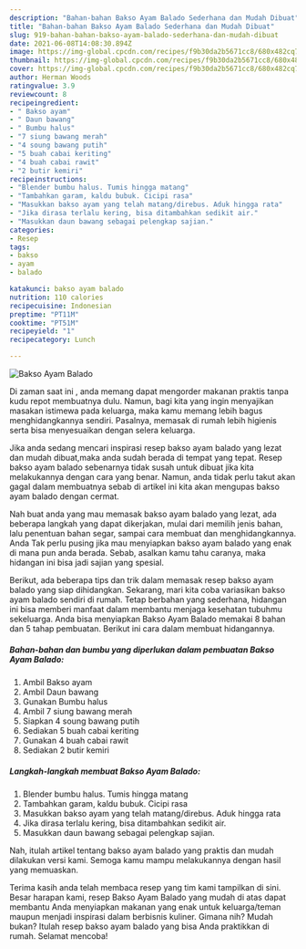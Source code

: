 ```yaml
---
description: "Bahan-bahan Bakso Ayam Balado Sederhana dan Mudah Dibuat"
title: "Bahan-bahan Bakso Ayam Balado Sederhana dan Mudah Dibuat"
slug: 919-bahan-bahan-bakso-ayam-balado-sederhana-dan-mudah-dibuat
date: 2021-06-08T14:08:30.894Z
image: https://img-global.cpcdn.com/recipes/f9b30da2b5671cc8/680x482cq70/bakso-ayam-balado-foto-resep-utama.jpg
thumbnail: https://img-global.cpcdn.com/recipes/f9b30da2b5671cc8/680x482cq70/bakso-ayam-balado-foto-resep-utama.jpg
cover: https://img-global.cpcdn.com/recipes/f9b30da2b5671cc8/680x482cq70/bakso-ayam-balado-foto-resep-utama.jpg
author: Herman Woods
ratingvalue: 3.9
reviewcount: 8
recipeingredient:
- " Bakso ayam"
- " Daun bawang"
- " Bumbu halus"
- "7 siung bawang merah"
- "4 soung bawang putih"
- "5 buah cabai keriting"
- "4 buah cabai rawit"
- "2 butir kemiri"
recipeinstructions:
- "Blender bumbu halus. Tumis hingga matang"
- "Tambahkan garam, kaldu bubuk. Cicipi rasa"
- "Masukkan bakso ayam yang telah matang/direbus. Aduk hingga rata"
- "Jika dirasa terlalu kering, bisa ditambahkan sedikit air."
- "Masukkan daun bawang sebagai pelengkap sajian."
categories:
- Resep
tags:
- bakso
- ayam
- balado

katakunci: bakso ayam balado 
nutrition: 110 calories
recipecuisine: Indonesian
preptime: "PT11M"
cooktime: "PT51M"
recipeyield: "1"
recipecategory: Lunch

---
```



![Bakso Ayam Balado](https://img-global.cpcdn.com/recipes/f9b30da2b5671cc8/680x482cq70/bakso-ayam-balado-foto-resep-utama.jpg)

Di zaman  saat ini , anda memang dapat mengorder makanan praktis tanpa kudu repot membuatnya dulu. Namun, bagi kita yang ingin menyajikan masakan istimewa pada keluarga, maka kamu memang lebih bagus menghidangkannya sendiri. Pasalnya, memasak di rumah lebih higienis serta bisa menyesuaikan dengan selera keluarga.

Jika anda sedang mencari inspirasi resep bakso ayam balado yang lezat dan mudah dibuat,maka anda sudah berada di tempat yang tepat. Resep bakso ayam balado  sebenarnya tidak susah untuk dibuat jika kita melakukannya dengan cara yang benar. Namun, anda tidak perlu takut akan gagal dalam membuatnya 
sebab di artikel ini kita akan mengupas bakso ayam balado dengan cermat.  



Nah buat anda yang mau memasak bakso ayam balado yang lezat, ada beberapa langkah yang dapat dikerjakan, mulai dari memilih jenis bahan, lalu penentuan bahan segar, sampai cara membuat dan menghidangkannya. Anda Tak perlu pusing jika mau menyiapkan bakso ayam balado yang enak di mana pun anda berada. Sebab, asalkan kamu  tahu caranya, maka hidangan ini bisa jadi sajian yang spesial.

Berikut, ada beberapa tips dan trik dalam memasak resep bakso ayam balado yang siap dihidangkan. Sekarang, mari kita coba variasikan bakso ayam balado sendiri di rumah. Tetap berbahan yang sederhana, hidangan ini bisa memberi manfaat dalam membantu menjaga kesehatan tubuhmu sekeluarga. Anda bisa menyiapkan Bakso Ayam Balado memakai 8 bahan dan 5 tahap pembuatan. Berikut ini cara dalam membuat hidangannya.

<!--inarticleads1-->

##### Bahan-bahan dan bumbu yang diperlukan dalam pembuatan Bakso Ayam Balado:

1. Ambil  Bakso ayam
1. Ambil  Daun bawang
1. Gunakan  Bumbu halus
1. Ambil 7 siung bawang merah
1. Siapkan 4 soung bawang putih
1. Sediakan 5 buah cabai keriting
1. Gunakan 4 buah cabai rawit
1. Sediakan 2 butir kemiri




<!--inarticleads2-->

##### Langkah-langkah membuat Bakso Ayam Balado:

1. Blender bumbu halus. Tumis hingga matang
1. Tambahkan garam, kaldu bubuk. Cicipi rasa
1. Masukkan bakso ayam yang telah matang/direbus. Aduk hingga rata
1. Jika dirasa terlalu kering, bisa ditambahkan sedikit air.
1. Masukkan daun bawang sebagai pelengkap sajian.




Nah, itulah artikel tentang  bakso ayam balado  yang praktis dan mudah dilakukan versi kami. Semoga kamu mampu melakukannya dengan hasil yang memuaskan. 

Terima kasih anda telah membaca resep yang tim kami tampilkan di sini. Besar harapan kami, resep  Bakso Ayam Balado yang mudah di atas dapat membantu Anda menyiapkan makanan yang enak untuk keluarga/teman maupun menjadi inspirasi dalam berbisnis kuliner. Gimana nih? Mudah bukan? Itulah resep bakso ayam balado yang bisa Anda praktikkan di rumah. Selamat mencoba!

